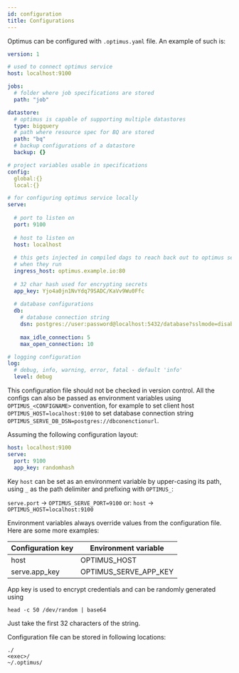 ```yaml
---
id: configuration
title: Configurations
---
```


Optimus can be configured with `.optimus.yaml` file. An example of such is:
```yaml
version: 1

# used to connect optimus service
host: localhost:9100 

jobs:
  # folder where job specifications are stored
  path: "job"

datastore:
  # optimus is capable of supporting multiple datastores
  type: bigquery
  # path where resource spec for BQ are stored
  path: "bq"
  # backup configurations of a datastore
  backup: {}

# project variables usable in specifications
config:
  global:{}
  local:{}

# for configuring optimus service locally
serve:
  
  # port to listen on
  port: 9100
  
  # host to listen on
  host: localhost
  
  # this gets injected in compiled dags to reach back out to optimus service
  # when they run
  ingress_host: optimus.example.io:80
  
  # 32 char hash used for encrypting secrets
  app_key: Yjo4a0jn1NvYdq79SADC/KaVv9Wu0Ffc
  
  # database configurations
  db:
    # database connection string
    dsn: postgres://user:password@localhost:5432/database?sslmode=disable
    
    max_idle_connection: 5
    max_open_connection: 10

# logging configuration
log:
  # debug, info, warning, error, fatal - default 'info'
  level: debug  

```

This configuration file should not be checked in version control. All the configs can also be passed as environment
variables using `OPTIMUS_<CONFIGNAME>` convention, for example to set client host `OPTIMUS_HOST=localhost:9100` to set
database connection string `OPTIMUS_SERVE_DB_DSN=postgres://dbconenctionurl`.

Assuming the following configuration layout:

```yaml
host: localhost:9100
serve:
  port: 9100
  app_key: randomhash
```

Key `host` can be set as an environment variable by upper-casing its path, using `_` as the
path delimiter and prefixing with `OPTIMUS_`:

`serve.port` -> `OPTIMUS_SERVE_PORT=9100`
or:
`host` -> `OPTIMUS_HOST=localhost:9100`

Environment variables always override values from the configuration file. Here are some more examples:

Configuration key | Environment variable |
------------------|----------------------|
host              | OPTIMUS_HOST         |
serve.app_key     | OPTIMUS_SERVE_APP_KEY|

App key is used to encrypt credentials and can be randomly generated using
```shell
head -c 50 /dev/random | base64
```
Just take the first 32 characters of the string.

Configuration file can be stored in following locations:
```shell
./
<exec>/
~/.optimus/
```